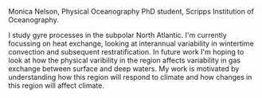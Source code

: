 Monica Nelson, Physical Oceanography PhD student, Scripps Institution of Oceanography.

I study gyre processes in the subpolar North Atlantic. I'm currently focussing on heat exchange, looking at interannual variability in wintertime convection and subsequent restratification.
In future work I'm hoping to look at how the physical varibility in the region affects variability in gas exchange between surface and deep waters.
My work is motivated by understanding how this region will respond to climate and how changes in this region will affect climate.

<!---
MNelsonSIO/MNelsonSIO is a ✨ special ✨ repository because its `README.md` (this file) appears on your GitHub profile.
You can click the Preview link to take a look at your changes.
--->
